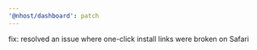 ```yaml
---
'@nhost/dashboard': patch
---
```


fix: resolved an issue where one-click install links were broken on Safari
